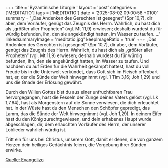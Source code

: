 +++
title = 'Byzantinische Liturgie '
layout = 'post'
categories = ['MEDITATIO']
tags = ['MEDITATIO']
date = '2025-08-02 09:00:58 +0100'
summary = '„Das Andenken des Gerechten ist gesegnet“ (Spr 10,7), dir aber, dem Vorläufer, genügt das Zeugnis des Herrn. Wahrlich, du hast dich als „größter aller Propheten“ (vgl. Mt 11,9) erwiesen; deshalb wurdest du für würdig befunden, ihn, den sie angekündigt hatten, im Wasser zu taufen.....'
linkedsummaryImage = 'meditatio.jpg'
keepImageRatio = 'true'
+++
„Das Andenken des Gerechten ist gesegnet“ (Spr 10,7), dir aber, dem Vorläufer, genügt das Zeugnis des Herrn. Wahrlich, du hast dich als „größter aller Propheten“ (vgl. Mt 11,9) erwiesen; deshalb wurdest du für würdig befunden, ihn, den sie angekündigt hatten, im Wasser zu taufen. Und nachdem du auf Erden für die Wahrheit gekämpft hattest, hast du voll Freude bis in die Unterwelt verkündet, dass Gott sich im Fleisch offenbart hat, er, der die Sünde der Welt hinwegnimmt (vgl.<!--more--> 1 Tim 3,16; Joh 1,29) und uns die Gnade der Erlösung gewährt.
 
Durch den Willen Gottes bist du aus einer unfruchtbaren Frau hervorgegangen, hast die Fesseln der Zunge deines Vaters gelöst (vgl. Lk 1,7.64), hast als Morgenstern auf die Sonne verwiesen, die dich erleuchtet hat. In der Wüste hast du den Menschen den Schöpfer gepredigt, das Lamm, das die Sünde der Welt hinwegnimmt (vgl. Joh 1,29). In deinem Eifer hast du den König zurechtgewiesen, und dein erhabenes Haupt wurde abgeschlagen, dir, dem erlauchten Vorläufer des Herrn, der unserer Loblieder wahrlich würdig ist.
 
Tritt ein für uns bei Christus, unserem Gott, damit er denen, die von ganzem Herzen dein heiliges Gedächtnis feiern, die Vergebung ihrer Sünden erwirke.
 
 


[Quelle: Evangelizo](https://evangeliumtagfuertag.org/DE/gospel)
